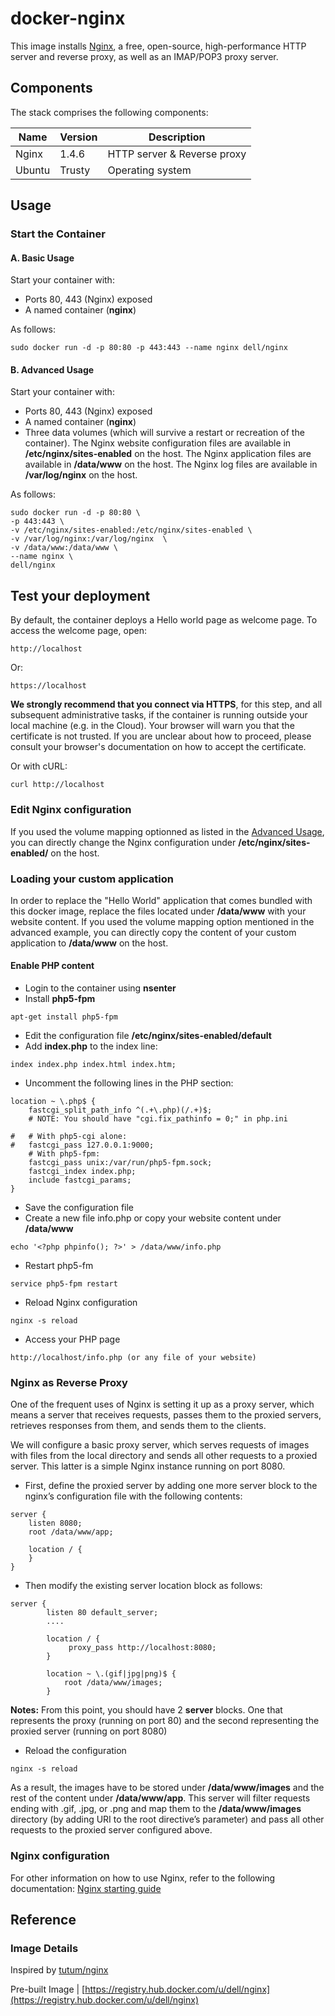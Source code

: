 docker-nginx
=====================

This image installs [Nginx](http://nginx.org/), a free, open-source, high-performance HTTP server and reverse proxy, as well as an IMAP/POP3 proxy server.

## Components

The stack comprises the following components:

Name            | Version                   | Description
----------------|---------------------------|------------------------------
Nginx           | 1.4.6                     | HTTP server & Reverse proxy
Ubuntu          | Trusty                    | Operating system

## Usage

### Start the Container

#### A. Basic Usage

Start your container with:

* Ports 80, 443 (Nginx) exposed
* A named container (**nginx**)

As follows: 

```no-highlight
sudo docker run -d -p 80:80 -p 443:443 --name nginx dell/nginx
```

<a name="advanced-usage"></a>
#### B. Advanced Usage

Start your container with:

* Ports 80, 443 (Nginx) exposed
* A named container (**nginx**)
* Three data volumes (which will survive a restart or recreation of the container). The Nginx website configuration files are available in **/etc/nginx/sites-enabled** on the host. The Nginx application files are available in **/data/www** on the host. The Nginx log files are available in **/var/log/nginx** on the host.

As follows: 

```no-highlight
sudo docker run -d -p 80:80 \
-p 443:443 \
-v /etc/nginx/sites-enabled:/etc/nginx/sites-enabled \
-v /var/log/nginx:/var/log/nginx  \
-v /data/www:/data/www \
--name nginx \
dell/nginx
```

## Test your deployment

By default, the container deploys a Hello world page as welcome page.
To access the welcome page, open:
```no-highlight
http://localhost
```

Or:
```no-highlight
https://localhost
```

**We strongly recommend that you connect via HTTPS**, for this step, and all subsequent administrative tasks, if the container is running outside your local machine (e.g. in the Cloud). Your browser will warn you that the certificate is not trusted. If you are unclear about how to proceed, please consult your browser's documentation on how to accept the certificate.

Or with cURL:
```no-highlight
curl http://localhost
```

### Edit Nginx configuration

If you used the volume mapping optionned as listed in the [Advanced Usage](#advanced-usage), you can directly change the Nginx configuration under **/etc/nginx/sites-enabled/** on the host.

### Loading your custom application

In order to replace the "Hello World" application that comes bundled with this docker image, replace the files located under **/data/www** with your website content. If you used the volume mapping option mentioned in the advanced example, you can directly copy the content of your custom application to **/data/www** on the host.

#### Enable PHP content 

* Login to the container using **nsenter**
* Install **php5-fpm**

```no-highlight
apt-get install php5-fpm
```
* Edit the configuration file **/etc/nginx/sites-enabled/default** 
* Add **index.php** to the index line:

```no-highlight
index index.php index.html index.htm;
```
* Uncomment the following lines in the PHP section:

```no-highlight
location ~ \.php$ {
    fastcgi_split_path_info ^(.+\.php)(/.+)$;
    # NOTE: You should have "cgi.fix_pathinfo = 0;" in php.ini

#   # With php5-cgi alone:
#   fastcgi_pass 127.0.0.1:9000;
    # With php5-fpm:
    fastcgi_pass unix:/var/run/php5-fpm.sock;
    fastcgi_index index.php;
    include fastcgi_params;
}
```
* Save the configuration file
* Create a new file info.php or copy your website content under **/data/www**

```no-highlight
echo '<?php phpinfo(); ?>' > /data/www/info.php
```
* Restart php5-fm

```no-highlight
service php5-fpm restart
```

* Reload Nginx configuration

```no-highlight
nginx -s reload
```
* Access your PHP page

```no-highlight
http://localhost/info.php (or any file of your website)
```

### Nginx as Reverse Proxy

One of the frequent uses of Nginx is setting it up as a proxy server, which means a server that receives requests, passes them to the proxied servers, retrieves responses from them, and sends them to the clients.

We will configure a basic proxy server, which serves requests of images with files from the local directory and sends all other requests to a proxied server. This latter is a simple Nginx instance running on port 8080.

* First, define the proxied server by adding one more server block to the nginx’s configuration file with the following contents:

```no-highlight
server {
    listen 8080;
    root /data/www/app;

    location / {
    }
}
```
* Then modify the existing server location block as follows: 

```no-highlight
server {
        listen 80 default_server;
        ....
        
        location / {
             proxy_pass http://localhost:8080;
        }

        location ~ \.(gif|jpg|png)$ {
            root /data/www/images;
        }
```

**Notes:** From this point, you should have 2 **server** blocks. One that represents the proxy (running on port 80) and the second representing the proxied server (running on port 8080)
* Reload the configuration

```no-highlight
nginx -s reload
```
As a result, the images have to be stored under **/data/www/images** and the rest of the content under **/data/www/app**.
This server will filter requests ending with .gif, .jpg, or .png and map them to the **/data/www/images** directory (by adding URI to the root directive’s parameter) and pass all other requests to the proxied server configured above. 


### Nginx configuration
For other information on how to use Nginx, refer to the following documentation:
[Nginx starting guide](http://nginx.org/en/docs/beginners_guide.html)

## Reference

### Image Details

Inspired by [tutum/nginx](https://github.com/tutumcloud/tutum-docker-nginx)

Pre-built Image | [https://registry.hub.docker.com/u/dell/nginx](https://registry.hub.docker.com/u/dell/nginx) 
